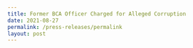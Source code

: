 ```yaml
---
title: Former BCA Officer Charged for Alleged Corruption
date: 2021-08-27
permalink: /press-releases/permalink
layout: post
---
```

